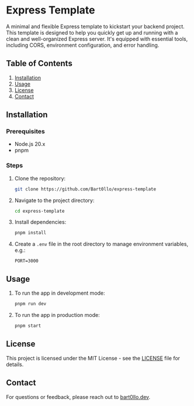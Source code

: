 # Express Template

A minimal and flexible Express template to kickstart your backend project. This template is designed to help you quickly get up and running with a clean and well-organized Express server. It's equipped with essential tools, including CORS, environment configuration, and error handling.

## Table of Contents

1. [Installation](#installation)
2. [Usage](#usage)
3. [License](#license)
4. [Contact](#contact)

## Installation

### Prerequisites

- Node.js 20.x
- pnpm

### Steps

1. Clone the repository:

   ```bash
   git clone https://github.com/Bart0llo/express-template
   ```

2. Navigate to the project directory:

   ```bash
   cd express-template
   ```

3. Install dependencies:

   ```bash
   pnpm install
   ```

4. Create a `.env` file in the root directory to manage environment variables, e.g.:
   ```
   PORT=3000
   ```

## Usage

1. To run the app in development mode:

   ```bash
   pnpm run dev
   ```

2. To run the app in production mode:
   ```bash
   pnpm start
   ```

## License

This project is licensed under the MIT License - see the [LICENSE](LICENSE) file for details.

## Contact

For questions or feedback, please reach out to [bart0llo.dev](https://bart0llo.dev).

